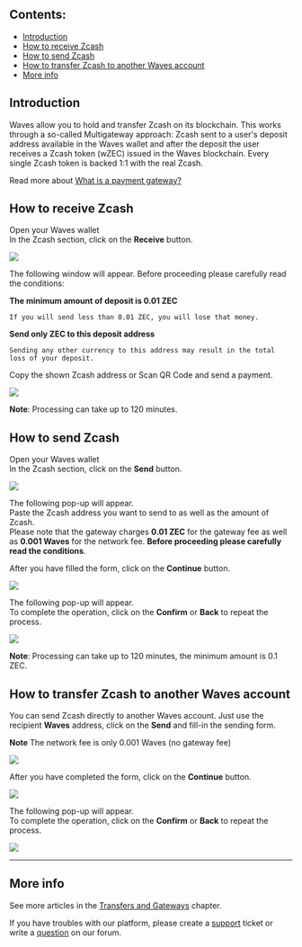 ## **Contents**:

* [Introduction](#introduction)
* [How to receive Zcash](#how-to-receive-zcash)
* [How to send Zcash](#how-to-send-zcash)
* [How to transfer Zcash to another Waves account](#how-to-transfer-zcash-to-another-waves-account)
* [More info](#more-info)

## Introduction

Waves allow you to hold and transfer Zcash on its blockchain. This works through a so-called Multigateway approach: Zcash sent to a user's deposit address available in the Waves wallet and after the deposit the user receives a Zcash token \(wZEC\) issued in the Waves blockchain. Every single Zcash token is backed 1:1 with the real Zcash.

Read more about [What is a payment gateway?](/waves-client/frequently-asked-questions-faq/transfers-and-gateways/payment-gateway.md)

## How to receive Zcash

Open your Waves wallet  
In the Zcash section, click on the **Receive** button.

![](/_assets/zcash_transfers_01.png)

The following window will appear. Before proceeding please carefully read the conditions:

**The minimum amount of deposit is 0.01 ZEC**
```
If you will send less than 0.01 ZEC, you will lose that money.
```
**Send only ZEC to this deposit address**
```
Sending any other currency to this address may result in the total loss of your deposit.
```

Copy the shown Zcash address or Scan QR Code and send a payment.  

![](/_assets/zcash_transfers_02.png)

**Note**: Processing can take up to 120 minutes.

## How to send Zcash

Open your Waves wallet  
In the Zcash section, click on the **Send** button.

![](/_assets/zcash_transfers_01.png)

The following pop-up will appear.  
Paste the Zcash address you want to send to as well as the amount of Zcash.  
Please note that the gateway charges **0.01 ZEC** for the gateway fee as well as **0.001 Waves** for the network fee.
**Before proceeding please carefully read the conditions**.

After you have filled the form, click on the **Continue** button.

![](/_assets/zcash_transfers_04.png)

The following pop-up will appear.  
To complete the operation, click on the **Confirm** or **Back** to repeat the process.

![](/_assets/zcash_transfers_05.png)

**Note**: Processing can take up to 120 minutes, the minimum amount is 0.1 ZEC.

## How to transfer Zcash to another Waves account

You can send Zcash directly to another Waves account. Just use the recipient **Waves** address, click on the **Send** and fill-in the sending form.

**Note** The network fee is only 0.001 Waves \(no gateway fee\)

![](/_assets/zcash_transfers_01.png)

After you have completed the form, click on the **Continue** button.

![](/_assets/zcash_transfers_07.png)

The following pop-up will appear.  
To complete the operation, click on the **Confirm** or **Back** to repeat the process.

![](/_assets/zcash_transfers_08.png)

___

## More info

See more articles in the [Transfers and Gateways](/waves-client/wallet-management.md) chapter.

If you have troubles with our platform, please create a [support](https://support.wavesplatform.com/) ticket or write a [question](https://forum.wavesplatform.com/) on our forum.
